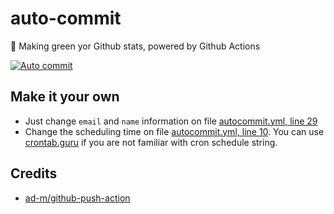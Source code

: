 # auto-commit

🌳 Making green yor Github stats, powered by Github Actions

[![Auto commit](https://github.com/mazipan/auto-commit/workflows/Auto%20commit/badge.svg)](https://github.com/mazipan/auto-commit/actions?query=workflow%3A%22Auto+commit%22)

## Make it your own

- Just change `email` and `name` information on file [autocommit.yml, line 29](https://github.com/mazipan/auto-commit/blob/master/.github/workflows/autocommit.yml#L29)
- Change the scheduling time on file [autocommit.yml, line 10](https://github.com/mazipan/auto-commit/blob/master/.github/workflows/autocommit.yml#L10). You can use [crontab.guru](https://crontab.guru/) if you are not familiar with cron schedule string.

## Credits

- [ad-m/github-push-action](https://github.com/ad-m/github-push-action)


